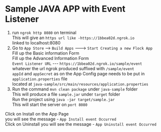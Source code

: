 # Sample JAVA APP with Event Listener


1) run `ngrok http 8080` on terminal  
   This will give an `https url like -https://1bbea02d.ngrok.io`  
   linked to localhost:8080  
2) Go to `App Store` --> `Build Apps` ---> `Start Creating a new Flock App`  
Fill up the Basic information Form  
Fill up the Advanced Information Form  
`Event Listener URL` --- `https://1bbea02d.ngrok.io/sample/event` 
whatever the url ngrok produced suffixed with `/sample/event`  
`appId` and `appSecret` as on the App Config page needs to be put in `application.properties` file  
located at `java-sample/src/main/resources/application.properties`
3) Run the command `mvn clean package` under `java-sample` folder  
This will produce a file `sample.jar` under `target` folder  
Run the project using `java -jar target/sample.jar`  
This will start the server on `port 8080`  

Click on Install on the App Page  
you will see the message - `App Install event Occurred`  
Click on Uninstall you will see the message - `App Uninstall event Occurred`
